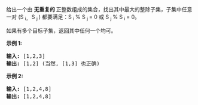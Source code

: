 <html>
 <body>
  <p>
   给出一个由
   <strong>
    无重复的
   </strong>
   正整数组成的集合，找出其中最大的整除子集，子集中任意一对 (S
   <sub>
    i，
   </sub>
   S
   <sub>
    j
   </sub>
   ) 都要满足：S
   <sub>
    i
   </sub>
   % S
   <sub>
    j
   </sub>
   = 0 或 S
   <sub>
    j
   </sub>
   % S
   <sub>
    i
   </sub>
   = 0。
  </p>
  <p>
   如果有多个目标子集，返回其中任何一个均可。
  </p>
  <p>
  </p>
  <p>
   <strong>
    示例 1:
   </strong>
  </p>
  <pre><strong>输入:</strong> [1,2,3]
<strong>输出:</strong> [1,2] (当然, [1,3] 也正确)
</pre>
  <p>
   <strong>
    示例 2:
   </strong>
  </p>
  <pre><strong>输入:</strong> [1,2,4,8]
<strong>输出:</strong> [1,2,4,8]
</pre>
 </body>
</html>